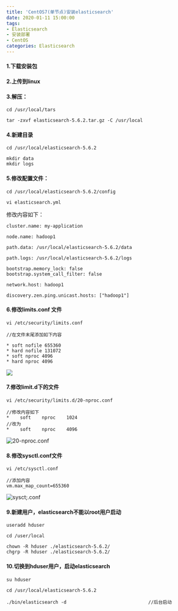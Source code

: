 ```yaml
---
title: 'CentOS7(单节点)安装elasticsearch'
date: 2020-01-11 15:00:00
tags: 
- Elasticsearch
- 安装部署
- CentOS
categories: Elasticsearch
---
```


#### 1.下载安装包
#### 2.上传到linux
#### 3.解压：
```shell
cd /usr/local/tars

tar -zxvf elasticsearch-5.6.2.tar.gz -C /usr/local
```

#### 4.新建目录

```shell
cd /usr/local/elasticsearch-5.6.2

mkdir data                    
mkdir logs     
```

#### 5.修改配置文件：

```shell
cd /usr/local/elasticsearch-5.6.2/config

vi elasticsearch.yml
```

修改内容如下：

```shell
cluster.name: my-application

node.name: hadoop1

path.data: /usr/local/elasticsearch-5.6.2/data

path.logs: /usr/local/elasticsearch-5.6.2/logs

bootstrap.memory_lock: false
bootstrap.system_call_filter: false

network.host: hadoop1

discovery.zen.ping.unicast.hosts: ["hadoop1"]
```
#### 6.修改limits.conf 文件

```shell
vi /etc/security/limits.conf

//在文件末尾添加如下内容

* soft nofile 655360
* hard nofile 131072
* soft nproc 4096
* hard nproc 4096
```
![](https://imgconvert.csdnimg.cn/aHR0cHM6Ly91cGxvYWQtaW1hZ2VzLmppYW5zaHUuaW8vdXBsb2FkX2ltYWdlcy80MzkxNDA3LWU3MjllYjlhYzhjNWUwN2EucG5n?x-oss-process=image/format,png)

#### 7.修改limit.d下的文件

```shell
vi /etc/security/limits.d/20-nproc.conf

//修改内容如下
*    soft    nproc    1024
//改为
*    soft    nproc    4096
```
![20-nproc.conf](https://imgconvert.csdnimg.cn/aHR0cHM6Ly91cGxvYWQtaW1hZ2VzLmppYW5zaHUuaW8vdXBsb2FkX2ltYWdlcy80MzkxNDA3LTc3MWQxYjljOGVlMTVhY2IuanBn?x-oss-process=image/format,png)

#### 8.修改sysctl.conf文件

```shell
vi /etc/sysctl.conf

//添加内容
vm.max_map_count=655360

```
![sysct;.conf](https://imgconvert.csdnimg.cn/aHR0cHM6Ly91cGxvYWQtaW1hZ2VzLmppYW5zaHUuaW8vdXBsb2FkX2ltYWdlcy80MzkxNDA3LTRmYjE0NzhiNmM3MjNkODcuanBn?x-oss-process=image/format,png)

#### 9.新建用户，elasticsearch不能以root用户启动

```shell
useradd hduser

cd /user/local

chown -R hduser ./elasticsearch-5.6.2/
chgrp -R hduser ./elasticsearch-5.6.2/
```
#### 10.切换到hduser用户，启动elasticsearch
```shell
su hduser

cd /usr/local/elasticsearch-5.6.2

./bin/elasticsearch -d                              //后台启动
```

